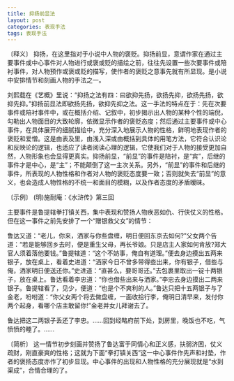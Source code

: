 ```yaml
---
title: 抑扬前显法
layout: post
categories: 表现手法
tags: 表现手法
---
```


〔释义〕 抑扬，在这里指对于小说中人物的褒贬。抑扬前显，意谓作家在通过主要事件或中心事件对人物进行或褒或贬的描绘之前，往往先设置一些次要事件或陪衬事件，对人物预作或褒或贬的描写，使作者的褒贬之意事先就有所显现。是小说中安排情节和刻画人物的手法之一。

刘熙载在《艺概》里说：“抑扬之法有四：曰欲抑先扬，欲扬先抑，欲扬先扬，欲抑先抑。”抑扬前显法即欲扬先扬，欲抑先抑之法。这一手法的特点在于：先在次要事件或陪衬事件中，或在概括介绍、记叙中，初步揭示出人物的某种个性的端倪，勾勒出人物面目的大致轮廓，依微显示作者的褒贬态度；然后通过主要事件或中心事件，在具体展开的细腻描绘中，充分深入地展示人物的性格，鲜明地表现作者的褒贬和爱憎。这是由表及里，由浅入深或由概括到具体的用笔方法，它符合认识论和反映论的逻辑，也适应了读者阅读心理的逻辑，它使我们对于人物的接受更加自然，人物形象也会显得更真实。抑扬前显，“前显”的事件是陪衬，是“宾”，后继的事件才是中心，是“主”；不能颠倒了这一主次关系。另外，“前显”的事件和后继的事件，所表现的人物性格和作者对人物的褒贬态度要一致；否则就失去“前显”的意义，也会造成人物性格的不统一和面目的模糊，以及作者态度的矛盾暧昧。

〔示例〕 (明)施耐庵：《水浒传》第三回

主要事件是鲁提辖拳打镇关西，集中表现和赞扬人物疾恶如仇、行侠仗义的性格。但在这一事件之前先安排了一个“赠银救父女”的情节：

鲁达又道：“老儿，你来，洒家与你些盘缠，明日便回东京去如何?”父女两个告道：“若是能够回乡去时，便是重生父母，再长爷娘。只是店主人家如何肯放?郑大官人须着落他要钱。”鲁提辖道：“这个不妨事，俺自有道理。”便去身边摸出五两来银子，放在桌上，看着史进道：“洒家今日不曾多带得些出来，你有银子，借些与俺，洒家明日便送还你。”史进道：“直甚么，要哥哥还。”去包裹里取出一锭十两银子，放在桌上。鲁达看着李忠道：“你也借些出来与洒家。”李忠去身边摸出二两来银子。鲁提辖看了，见少，便道：“也是个不爽利的人。”鲁达只把十五两银子与了金老，吩咐道：“你父女两个将去做盘缠，一面收拾行李，俺明日清早来，发付你两个起身，看哪个店主敢留你!”金老并女儿拜谢去了。

鲁达把这二两银子丢还了李忠。……回到经略府前下处，到房里，晚饭也不吃，气愤愤的睡了。……

〔简析〕 这一情节初步刻画并赞扬了鲁达富于同情心和正义感，扶弱济困，仗义疏财，刚直豪爽的性格；这就为下面“拳打镇关西”这一中心事件作先声和衬垫，作者的褒扬态度亦作了初步显现。中心事件的出现和人物性格的充分展现就是“水到渠成”，合情合理的了。 